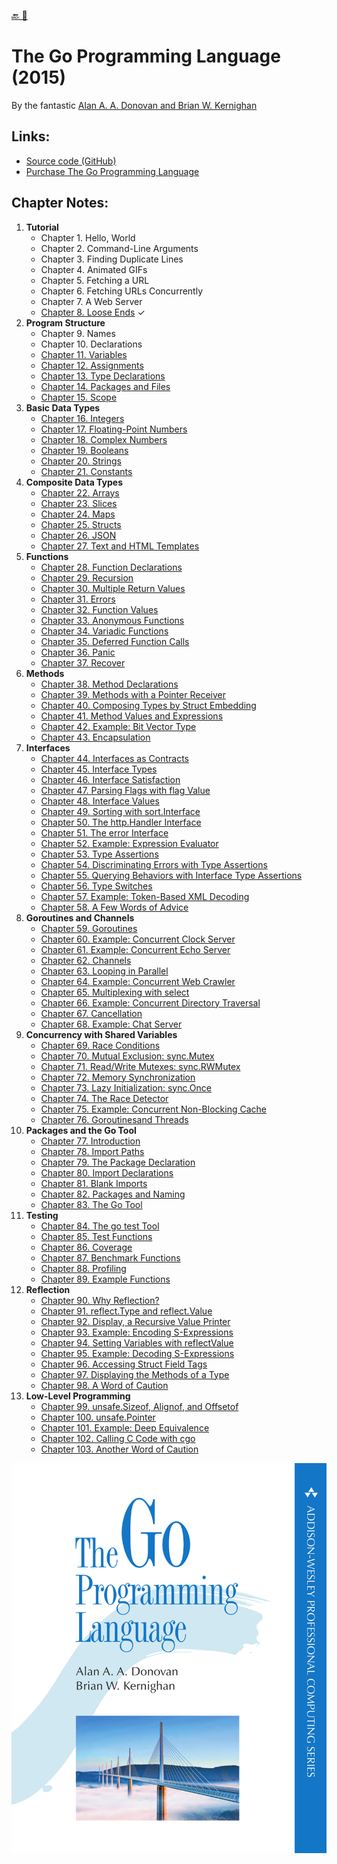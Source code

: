 [🔙 🏡](../README.md)

# The Go Programming Language (2015)

By the fantastic [Alan A. A. Donovan and Brian W. Kernighan](http://www.gopl.io/)

## Links:

- [Source code (GitHub)](https://github.com/adonovan/gopl.io/)
- [Purchase The Go Programming Language](http://www.informit.com/store/go-programming-language-9780134190440)

## Chapter Notes:

01. **Tutorial**
    - Chapter 1. Hello, World
    - Chapter 2. Command-Line Arguments
    - Chapter 3. Finding Duplicate Lines
    - Chapter 4. Animated GIFs
    - Chapter 5. Fetching a URL
    - Chapter 6. Fetching URLs Concurrently
    - Chapter 7. A Web Server
    - [Chapter 8. Loose Ends](ch008-loose-ends.md) ✓
02. **Program Structure**
    - Chapter 9. Names
    - Chapter 10. Declarations
    - [Chapter 11. Variables](ch011-variables.md)
    - [Chapter 12. Assignments](ch012-assignments.md)
    - [Chapter 13. Type Declarations](ch013-type-declarations.md)
    - [Chapter 14. Packages and Files](ch014-packages-and-files.md)
    - [Chapter 15. Scope](ch015-scope.md)
03. **Basic Data Types**
    - [Chapter 16. Integers](ch016-integers.md)
    - [Chapter 17. Floating-Point Numbers](ch017-floating-point-numbers.md)
    - [Chapter 18. Complex Numbers](ch018-complex-numbers.md)
    - [Chapter 19. Booleans](ch019-booleans.md)
    - [Chapter 20. Strings](ch020-strings.md)
    - [Chapter 21. Constants](ch021-constants.md)
04. **Composite Data Types**
    - [Chapter 22. Arrays](ch022-arrays.md)
    - [Chapter 23. Slices](ch023-slices.md)
    - [Chapter 24. Maps](ch024-maps.md)
    - [Chapter 25. Structs](ch025-structs.md)
    - [Chapter 26. JSON](ch026-json.md)
    - [Chapter 27. Text and HTML Templates](ch027-text-and-html-templates.md)
05. **Functions**
    - [Chapter 28. Function Declarations](ch028-function-declarations.md)
    - [Chapter 29. Recursion](ch029-recursion.md)
    - [Chapter 30. Multiple Return Values](ch030-multiple-return-values.md)
    - [Chapter 31. Errors](ch031-errors.md)
    - [Chapter 32. Function Values](ch032-function-values.md)
    - [Chapter 33. Anonymous Functions](ch033-anonymous-functions.md)
    - [Chapter 34. Variadic Functions](ch034-variadic-functions.md)
    - [Chapter 35. Deferred Function Calls](ch035-deferred-function-calls.md)
    - [Chapter 36. Panic](ch036-panic.md)
    - [Chapter 37. Recover](ch037-recover.md)
06. **Methods**
    - [Chapter 38. Method Declarations](ch038-method-declarations.md)
    - [Chapter 39. Methods with a Pointer Receiver](ch039-methods-with-a-pointer-receiver.md)
    - [Chapter 40. Composing Types by Struct Embedding](ch040-composing-types-by-struct-embedding.md)
    - [Chapter 41. Method Values and Expressions](ch041-method-values-and-expressions.md)
    - [Chapter 42. Example: Bit Vector Type](ch042-example-bit-vector-type.md)
    - [Chapter 43. Encapsulation](ch043-encapsulation.md)
07. **Interfaces**
    - [Chapter 44. Interfaces as Contracts](ch044-interfaces-as-contracts.md)
    - [Chapter 45. Interface Types](ch045-interface-types.md)
    - [Chapter 46. Interface Satisfaction](ch046-interface-satisfaction.md)
    - [Chapter 47. Parsing Flags with flag Value](ch047-parsing-flags-with-flag-value.md)
    - [Chapter 48. Interface Values](ch048-interface-values.md)
    - [Chapter 49. Sorting with sort.Interface](ch049-sorting-with-sort.interface.md)
    - [Chapter 50. The http.Handler Interface](ch050-the-http.handler-interface.md)
    - [Chapter 51. The error Interface](ch051-the-error-interface.md)
    - [Chapter 52. Example: Expression Evaluator](ch052-example-expression-evaluator.md)
    - [Chapter 53. Type Assertions](ch053-type-assertions.md)
    - [Chapter 54. Discriminating Errors with Type Assertions](ch054-discriminating-errors-with-type-assertions.md)
    - [Chapter 55. Querying Behaviors with Interface Type Assertions](ch055-querying-behaviors-with-interface-type-assertions.md)
    - [Chapter 56. Type Switches](ch056-type-switches.md)
    - [Chapter 57. Example: Token-Based XML Decoding](ch057-example-token-based-xml-decoding.md)
    - [Chapter 58. A Few Words of Advice](ch058-a-few-words-of-advice.md)
08. **Goroutines and Channels**
    - [Chapter 59. Goroutines](ch059-goroutines.md)
    - [Chapter 60. Example: Concurrent Clock Server](ch060-example-concurrent-clock-server.md)
    - [Chapter 61. Example: Concurrent Echo Server](ch061-example-concurrent-echo-server.md)
    - [Chapter 62. Channels](ch062-channels.md)
    - [Chapter 63. Looping in Parallel](ch063-looping-in-parallel.md)
    - [Chapter 64. Example: Concurrent Web Crawler](ch064-example-concurrent-web-crawler.md)
    - [Chapter 65. Multiplexing with select](ch065-multiplexing-with-select.md)
    - [Chapter 66. Example: Concurrent Directory Traversal](ch066-example-concurrent-directory-traversal.md)
    - [Chapter 67. Cancellation](ch067-cancellation.md)
    - [Chapter 68. Example: Chat Server](ch068-example-chat-server.md)
09. **Concurrency with Shared Variables**
    - [Chapter 69. Race Conditions](ch069-race-conditions.md)
    - [Chapter 70. Mutual Exclusion: sync.Mutex](ch070-mutual-exclusion-sync.mutex.md)
    - [Chapter 71. Read/Write Mutexes: sync.RWMutex](ch071-read-write-mutexes-sync.rwmutex.md)
    - [Chapter 72. Memory Synchronization](ch072-memory-synchronization.md)
    - [Chapter 73. Lazy Initialization: sync.Once](ch073-lazy-initialization-sync.once.md)
    - [Chapter 74. The Race Detector](ch074-the-race-detector.md)
    - [Chapter 75. Example: Concurrent Non-Blocking Cache](ch075-example-concurrent-non-blocking-cache.md)
    - [Chapter 76. Goroutinesand Threads](ch076-goroutinesand-threads.md)
9. **Packages and the Go Tool**
    - [Chapter 77. Introduction](ch077-introduction.md)
    - [Chapter 78. Import Paths](ch078-import-paths.md)
    - [Chapter 79. The Package Declaration](ch079-the-package-declaration.md)
    - [Chapter 80. Import Declarations](ch080-import-declarations.md)
    - [Chapter 81. Blank Imports](ch081-blank-imports.md)
    - [Chapter 82. Packages and Naming](ch082-packages-and-naming.md)
    - [Chapter 83. The Go Tool](ch083-the-go-tool.md)
10. **Testing**
    - [Chapter 84. The go test Tool](ch084-the-go-test-tool.md)
    - [Chapter 85. Test Functions](ch085-test-functions.md)
    - [Chapter 86. Coverage](ch086-coverage.md)
    - [Chapter 87. Benchmark Functions](ch087-benchmark-functions.md)
    - [Chapter 88. Profiling](ch088-profiling.md)
    - [Chapter 89. Example Functions](ch089-example-functions.md)
11. **Reflection**
    - [Chapter 90. Why Reflection?](ch090-why-reflection.md)
    - [Chapter 91. reflect.Type and reflect.Value](ch091-reflect.type-and-reflect.value.md)
    - [Chapter 92. Display, a Recursive Value Printer](ch092-display-a-recursive-value-printer.md)
    - [Chapter 93. Example: Encoding S-Expressions](ch093-example-encoding-s-expressions.md)
    - [Chapter 94. Setting Variables with reflectValue](ch094-setting-variables-with-reflectvalue.md)
    - [Chapter 95. Example: Decoding S-Expressions](ch095-example-decoding-s-expressions.md)
    - [Chapter 96. Accessing Struct Field Tags](ch096-accessing-struct-field-tags.md)
    - [Chapter 97. Displaying the Methods of a Type](ch097-displaying-the-methods-of-a-type.md)
    - [Chapter 98. A Word of Caution](ch098-a-word-of-caution.md)
12. **Low-Level Programming**
    - [Chapter 99. unsafe.Sizeof, Alignof, and Offsetof](ch099-unsafe.sizeof-alignof-and-offsetof.md)
    - [Chapter 100. unsafe.Pointer](ch100-unsafe.pointer.md)
    - [Chapter 101. Example: Deep Equivalence](ch101-example-deep-equivalence.md)
    - [Chapter 102. Calling C Code with cgo](ch102-calling-c-code-with-cgo.md)
    - [Chapter 103. Another Word of Caution](ch103-another-word-of-caution.md)

![book cover](cover.png)
